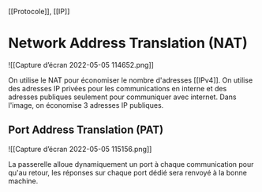 [[Protocole]], [[IP]]
# Network Address Translation (NAT)
![[Capture d’écran 2022-05-05 114652.png]]

On utilise le NAT pour économiser le nombre d'adresses [[IPv4]].
On utilise des adresses IP privées pour les communications en interne et des adresses publiques seulement pour communiquer avec internet. Dans l'image, on économise 3 adresses IP publiques. 

## Port Address Translation (PAT)

![[Capture d’écran 2022-05-05 115156.png]]

La passerelle alloue dynamiquement un port à chaque communication pour qu'au retour, les réponses sur chaque port dédié sera renvoyé à la bonne machine. 